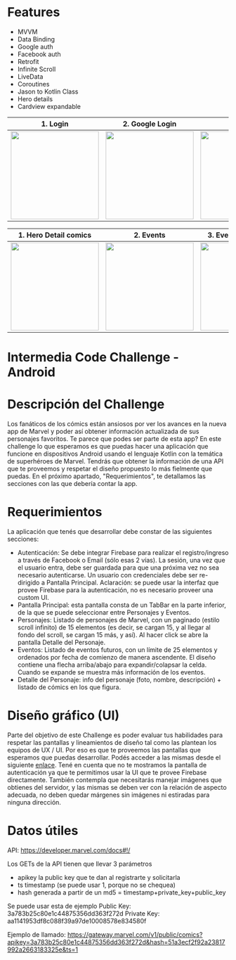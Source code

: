 # Features
- MVVM
- Data Binding
- Google auth
- Facebook auth
- Retrofit
- Infinite Scroll
- LiveData
- Coroutines
- Jason to Kotlin Class
- Hero details
- Cardview expandable


|1. Login                                                                                                    | 2. Google Login                                                                                             | 3. Heros                                                                                                 | 4. Hero Detail                                                                                            |
| -----------------------------------------------------------------------------------------------------------| ------------------------------------------------------------------------------------------------------------|----------------------------------------------------------------------------------------------------------|----------------------------------------------------------------------------------------------------------|
| <img src="https://raw.githubusercontent.com/osinagalj/MarvelApp-Kotlin/master/images/0.PNG" width="200px"> | <img src= "https://raw.githubusercontent.com/osinagalj/MarvelApp-Kotlin/master/images/1.PNG" width="200px"> |<img src="https://raw.githubusercontent.com/osinagalj/MarvelApp-Kotlin/master/images/2.PNG" width="200px">|<img src="https://raw.githubusercontent.com/osinagalj/MarvelApp-Kotlin/master/images/4.PNG" width="200px">|

|1. Hero Detail comics                                                                                       | 2. Events                                                                                                    | 3. Events expandable                                                                                    |
| -----------------------------------------------------------------------------------------------------------| ------------------------------------------------------------------------------------------------------------|----------------------------------------------------------------------------------------------------------|
| <img src="https://raw.githubusercontent.com/osinagalj/MarvelApp-Kotlin/master/images/5.PNG" width="200px"> | <img src= "https://raw.githubusercontent.com/osinagalj/MarvelApp-Kotlin/master/images/6.PNG" width="200px"> |<img src="https://raw.githubusercontent.com/osinagalj/MarvelApp-Kotlin/master/images/7.PNG" width="200px">|




# Intermedia Code Challenge - Android

# Descripción del Challenge

Los fanáticos de los cómics están ansiosos por ver los avances en la nueva app de Marvel y poder así obtener información actualizada de sus personajes favoritos. Te parece que podes ser parte de esta app?
En este challenge lo que esperamos es que puedas hacer una aplicación que funcione en dispositivos Android usando el lenguaje Kotlin con la temática de superhéroes de Marvel. Tendrás que obtener la información de una API que te proveemos y respetar el diseño propuesto lo más fielmente que puedas.
En el próximo apartado, "Requerimientos", te detallamos las secciones con las que debería contar la app.

# Requerimientos
La aplicación que tenés que desarrollar debe constar de las siguientes secciones:
- Autenticación: Se debe integrar Firebase para realizar el registro/ingreso a través de Facebook o Email (sólo esas 2 vías). La sesión, una vez que el usuario entra, debe ser guardada para que una próxima vez no sea necesario autenticarse. Un usuario con credenciales debe ser re-dirigido a Pantalla Principal. Aclaración: se puede usar la interfaz que provee Firebase para la autenticación, no es necesario proveer una custom UI.
- Pantalla Principal: esta pantalla consta de un TabBar en la parte inferior, de la que se puede seleccionar entre Personajes y Eventos.
- Personajes: Listado de personajes de Marvel, con un paginado (estilo scroll infinito) de 15 elementos (es decir, se cargan 15, y al llegar al fondo del scroll, se cargan 15 más, y así). Al hacer click se abre la pantalla ​Detalle del Personaje.​
- Eventos: Listado de eventos futuros, con un límite de 25 elementos y ordenados por fecha de comienzo de manera ascendente. El diseño contiene una flecha arriba/abajo para expandir/colapsar la celda. Cuando se expande se muestra más información de los eventos.
- Detalle del Personaje: info del personaje (foto, nombre, descripción) + listado de cómics en los que figura.

# Diseño gráfico (UI)
Parte del objetivo de este Challenge es poder evaluar tus habilidades para respetar las pantallas y lineamientos de diseño tal como las plantean los equipos de UX / UI. Por eso es que te proveemos las pantallas que esperamos que puedas desarrollar. Podés acceder a las mismas desde el siguiente [enlace](https://xd.adobe.com/view/83f82452-2f4c-40fc-a070-af93fe8e51f4-d6ab/grid). Tené en cuenta que no te mostramos la pantalla de autenticación ya que te permitimos usar la UI que te provee ​Firebase​ directamente. También contempla que necesitarás manejar imágenes que obtienes del servidor, y las mismas se deben ver con la relación de aspecto adecuada, no deben quedar márgenes sin imágenes ni estiradas para ninguna dirección.

# Datos útiles
API:​ https://developer.marvel.com/docs#!/

Los GETs de la API tienen que llevar 3 parámetros
- apikey la public key que te dan al registrarte y solicitarla
- ts timestamp (se puede usar 1, porque no se chequea)
- hash generada a partir de un md5 = timestamp+private_key+public_key

Se puede usar esta de ejemplo
Public Key: 3a783b25c80e1c44875356dd363f272d
Private Key: aa1141953df8c088f39a97de10008578e834580f

Ejemplo de llamado: https://gateway.marvel.com/v1/public/comics?apikey=3a783b25c80e1c44875356dd363f272d&hash=51a3ecf2f92a23817992a2663183325e&ts=1


